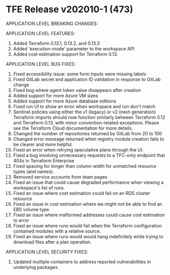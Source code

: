 # TFE Release v202010-1 (473)


APPLICATION LEVEL BREAKING CHANGES:



APPLICATION LEVEL FEATURES:

1. Added Terraform 0.13.1, 0.13.2, and 0.13.3
1. Added 'execution-mode' parameter to the workspace API
1. Added cost estimation support for Terraform 0.13.


APPLICATION LEVEL BUG FIXES:
1. Fixed accessibility issue: some form inputs were missing labels
1. Fixed GitLab secret and application ID validation in response to GitLab change
1. Fixed bug where agent token value disappears after creation
1. Added support for more Azure VM sizes
1. Added support for more Azure database editions
1. Fixed run UI to show an error when workspace and run don't match
1. Sentinel policies using either the v1 (legacy) or v2 (next-generation) Terraform imports should now function similarly between Terraform 0.12 and Terraform 0.13, with minor convention-related exceptions. Please see the Terraform Cloud documentation for more details.
1. Changed the number of repositories returned by GitLab from 20 to 100
1. Changed error message returned when registry module creation fails to be clearer and more helpful.
1. Fixed an error when retrying speculative plans through the UI.
1. Fixed a bug involving unnecessary requests to a TFC-only endpoint that 404s in Terraform Enterprise
1. Fixed spacing for longer than column width for unmatched resource types (and names).
1. Removed service accounts from team pages
1. Fixed an issue that could cause degraded performance when viewing a workspace's list of runs.
1. Fixed an issue where cost estimation could fail on an RDS cluster resource
1. Fixed an issue in cost estimation where we might not be able to find an EBS volume type
1. Fixed an issue where malformed addresses could cause cost estimation to error
1. Fixed an issue where runs would fail when the Terraform configuration contained modules with a relative source.
1. Fixed an issue where runs would would hang indefinitely while trying to download files after a plan operation.


APPLICATION LEVEL SECURITY FIXES:
1. Updated multiple containers to address reported vulnerabilities in underlying packages.


